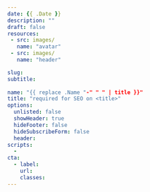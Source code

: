 ```yaml
---
date: {{ .Date }}
description: ""
draft: false
resources: 
 - src: images/
   name: "avatar"
 - src: images/
   name: "header"

slug:
subtitle: 
 
name: "{{ replace .Name "-" " " | title }}"
title: "required for SEO on <title>"
options:
  unlisted: false
  showHeader: true
  hideFooter: false
  hideSubscribeForm: false
  header:
scripts:
  -
cta:
  - label: 
    url: 
    classes:
---
```

